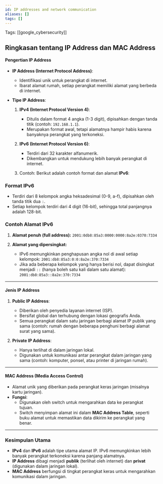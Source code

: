 ```yaml
---
id: IP addresses and network communication
aliases: []
tags: []
---
```


Tags: [[google_cybersecurity]]

## Ringkasan tentang IP Address dan MAC Address

#### **Pengertian IP Address**

- **IP Address (Internet Protocol Address)**:
  - Identifikasi unik untuk perangkat di internet.
  - Ibarat alamat rumah, setiap perangkat memiliki alamat yang berbeda di internet.
- **Tipe IP Address**:

  1. **IPv4 (Internet Protocol Version 4)**:
     - Ditulis dalam format 4 angka (1-3 digit), dipisahkan dengan tanda titik (contoh: `192.168.1.1`).
     - Merupakan format awal, tetapi alamatnya hampir habis karena banyaknya perangkat yang terkoneksi.
  2. **IPv6 (Internet Protocol Version 6)**:

     - Terdiri dari 32 karakter alfanumerik.
     - Dikembangkan untuk mendukung lebih banyak perangkat di internet.

  3. Contoh:
     Berikut adalah contoh format dan alamat **IPv6**:

### **Format IPv6**

- Terdiri dari 8 kelompok angka heksadesimal (0-9, a-f), dipisahkan oleh tanda titik dua `:`.
- Setiap kelompok terdiri dari 4 digit (16-bit), sehingga total panjangnya adalah 128-bit.

### **Contoh Alamat IPv6**

1. **Alamat penuh (full address):**
   `2001:0db8:85a3:0000:0000:8a2e:0370:7334`

2. **Alamat yang dipersingkat:**
   - IPv6 memungkinkan penghapusan angka nol di awal setiap kelompok:
     `2001:db8:85a3:0:0:8a2e:370:7334`
   - Jika ada beberapa kelompok yang hanya berisi nol, dapat disingkat menjadi `::` (hanya boleh satu kali dalam satu alamat):
     `2001:db8:85a3::8a2e:370:7334`

---

#### **Jenis IP Address**

1. **Public IP Address**:

   - Diberikan oleh penyedia layanan internet (ISP).
   - Bersifat global dan terhubung dengan lokasi geografis Anda.
   - Semua perangkat dalam satu jaringan berbagi alamat IP publik yang sama (contoh: rumah dengan beberapa penghuni berbagi alamat surat yang sama).

2. **Private IP Address**:
   - Hanya terlihat di dalam jaringan lokal.
   - Digunakan untuk komunikasi antar perangkat dalam jaringan yang sama (contoh: komputer, ponsel, atau printer di jaringan rumah).

---

#### **MAC Address (Media Access Control)**

- Alamat unik yang diberikan pada perangkat keras jaringan (misalnya kartu jaringan).
- **Fungsi**:
  - Digunakan oleh switch untuk mengarahkan data ke perangkat tujuan.
  - Switch menyimpan alamat ini dalam **MAC Address Table**, seperti buku alamat untuk memastikan data dikirim ke perangkat yang benar.

---

### **Kesimpulan Utama**

- **IPv4** dan **IPv6** adalah tipe utama alamat IP. IPv6 memungkinkan lebih banyak perangkat terkoneksi karena panjang alamatnya.
- **IP Address** dibagi menjadi **publik** (terlihat oleh internet) dan **privat** (digunakan dalam jaringan lokal).
- **MAC Address** berfungsi di tingkat perangkat keras untuk mengarahkan komunikasi dalam jaringan.
